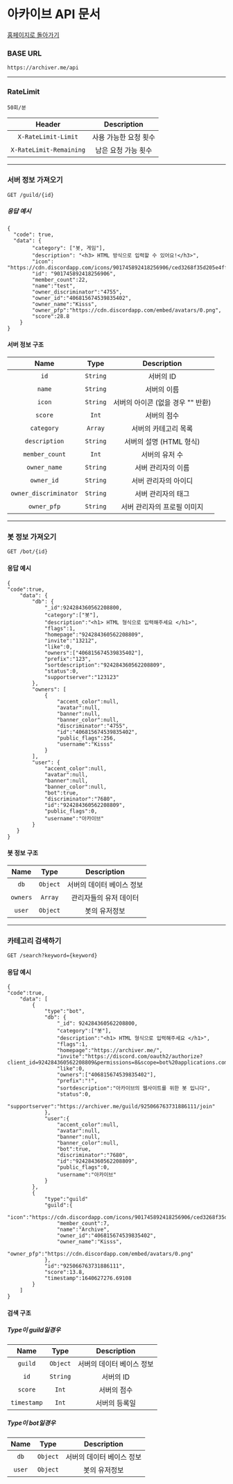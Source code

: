 # 아카이브 API 문서

[홈페이지로 돌아가기](https://archiver.me/)

### BASE URL
`https://archiver.me/api`

---

### RateLimit

`50회/분`

| Header | Description |
|:---:|:---:|
| `X-RateLimit-Limit` | 사용 가능한 요청 횟수 |
| `X-RateLimit-Remaining` | 남은 요청 가능 횟수 | 

---

### 서버 정보 가져오기

`GET /guild/{id}`

##### 응답 예시
```
{
  "code": true,
  "data": {
        "category": ["봇, 게임"],
        "description": "<h3> HTML 방식으로 입력할 수 있어요!</h3>",
        "icon": "https://cdn.discordapp.com/icons/901745892418256906/ced3268f35d205e4ff6d750fe3ebb50a",
        "id": "901745892418256906",
        "member_count":22,
        "name":"test",
        "owner_discriminator":"4755",
        "owner_id":"406815674539835402",
        "owner_name":"Kisss",
        "owner_pfp":"https://cdn.discordapp.com/embed/avatars/0.png",
        "score":28.8
    }
}
```
#### 서버 정보 구조
| Name | Type | Description |
|:---:|:---:|:---:|
| `id` | `String` | 서버의 ID
| `name` | `String`  | 서버의 이름 |
| `icon` | `String`  | 서버의 아이콘 (없을 경우 "" 반환) |
| `score` | `Int`  | 서버의 점수 |
| `category` | `Array`  | 서버의 카테고리 목록 |
| `description` | `String`  | 서버의 설명 (HTML 형식)|
| `member_count` | `Int`  | 서버의 유저 수 |
| `owner_name` | `String`  | 서버 관리자의 이름 |
| `owner_id` | `String`  | 서버 관리자의 아이디 |
| `owner_discriminator` | `String`  | 서버 관리자의 태그 |
| `owner_pfp` | `String`  | 서버 관리자의 프로필 이미지|

---

### 봇 정보 가져오기

`GET /bot/{id}`

#### 응답 예시
```
{
"code":true,
    "data": {
        "db": {
            "_id":924284360562208800,
            "category":["봇"],
            "description":"<h1> HTML 형식으로 입력해주세요 </h1>",
            "flags":1,
            "homepage":"924284360562208809",
            "invite":"13212",
            "like":0,
            "owners":["406815674539835402"],
            "prefix":"123",
            "sortdescription":"924284360562208809",
            "status":0,
            "supportserver":"123123"
        },
        "owners": [
            {
                "accent_color":null,
                "avatar":null,
                "banner":null,
                "banner_color":null,
                "discriminator":"4755",
                "id":"406815674539835402",
                "public_flags":256,
                "username":"Kisss"
            }
        ],
        "user": {
            "accent_color":null,
            "avatar":null,
            "banner":null,
            "banner_color":null,
            "bot":true,
            "discriminator":"7680",
            "id":"924284360562208809",
            "public_flags":0,
            "username":"아카이브"
        }
   }
}
```


#### 봇 정보 구조
| Name | Type | Description |
|:---:|:---:|:---:|
| `db` | `Object` | 서버의 데이터 베이스 정보
| `owners` | `Array`  | 관리자들의 유저 데이터 |
| `user` | `Object`  | 봇의 유저정보 |

---
### 카테고리 검색하기

`GET /search?keyword={keyword}`

#### 응답 예시

```
{
"code":true,
    "data": [
        {
            "type":"bot",
            "db": {
                "_id": 924284360562208800,
                "category":["봇"],
                "description":"<h1> HTML 형식으로 입력해주세요 </h1>",
                "flags":1,
                "homepage":"https://archiver.me/",
                "invite":"https://discord.com/oauth2/authorize?client_id=924284360562208809&permissions=8&scope=bot%20applications.commands",
                "like":0,
                "owners":["406815674539835402"],
                "prefix":"!",
                "sortdescription":"아카이브의 웹사이트를 위한 봇 입니다",
                "status":0,
                "supportserver":"https://archiver.me/guild/925066763731886111/join"
            },
            "user":{
                "accent_color":null,
                "avatar":null,
                "banner":null,
                "banner_color":null,
                "bot":true,
                "discriminator":"7680",
                "id":"924284360562208809",
                "public_flags":0,
                "username":"아카이브"
            }
        },
        {
            "type":"guild"
            "guild":{
                "icon":"https://cdn.discordapp.com/icons/901745892418256906/ced3268f35d205e4ff6d750fe3ebb50a",
                "member_count":7,
                "name":"Archive",
                "owner_id":"406815674539835402",
                "owner_name":"Kisss",
                "owner_pfp":"https://cdn.discordapp.com/embed/avatars/0.png"
            },
            "id":"925066763731886111",
            "score":13.8,
            "timestamp":1640627276.69108
        }
    ]
}
```

#### 검색 구조

##### Type이 guild일경우
| Name | Type | Description |
|:---:|:---:|:---:|
| `guild` | `Object` | 서버의 데이터 베이스 정보
| `id` | `String`  | 서버의 ID |
| `score` | `Int`  | 서버의 점수 |
| `timestamp` | `Int`  | 서버의 등록일 |

##### Type이 bot일경우
| Name | Type | Description |
|:---:|:---:|:---:|
| `db` | `Object` | 서버의 데이터 베이스 정보
| `user` | `Object`  | 봇의 유저정보 |
